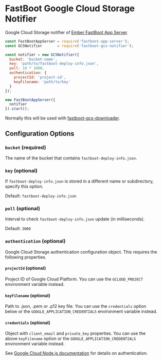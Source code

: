 # FastBoot Google Cloud Storage Notifier

Google Cloud Storage notifier of [Ember FastBoot App Server](https://github.com/ember-fastboot/fastboot-app-server).

``` js
const FastBootAppServer = require('fastboot-app-server');
const GCSNotifier       = require('fastboot-gcs-notifier');

const notifier = new GCSNotifier({
  bucket: 'bucket-name',
  key: 'path/to/fastboot-deploy-info.json',
  poll: 10 * 1000,
  authentication: {
    projectId: 'project-id',
    keyFilename: 'path/to/key'
  }
});

new FastBootAppServer({
  notifier
}).start();
```

Normally this will be used with [fastboot-gcs-downloader](https://github.com/ursm/fastboot-gcs-downloader).

## Configuration Options

### `bucket` (required)

The name of the bucket that contains `fastboot-deploy-info.json`.

### `key` (optional)

If `fastboot-deploy-info.json` is stored in a different name or subdirectory, specify this option.

Default: `fastboot-deploy-info.json`

### `poll` (optional)

Interval to check `fastboot-deploy-info.json` update (in milliseconds).

Default: `3000`

### `authentication` (optional)

Google Cloud Storage authentication configuration object. This requires the following properties.

#### `projectId` (optional)

Project ID of Google Cloud Platform. You can use the `GCLOUD_PROJECT` environment variable instead.

#### `keyFilename` (optional)

Path to .json, .pem or .p12 key file. You can use the `credentials` option below or the `GOOGLE_APPLICATION_CREDENTIALS` environment variable instead.

#### `credentials` (optional)

Object with `client_email` and `private_key` properties. You can use the above `keyFilename` option or the `GOOGLE_APPLICATION_CREDENTIALS` environment variable instead.

See [Google Cloud Node.js documentation](https://googlecloudplatform.github.io/google-cloud-node/#/docs/google-cloud/guides/authentication) for details on authentication.
